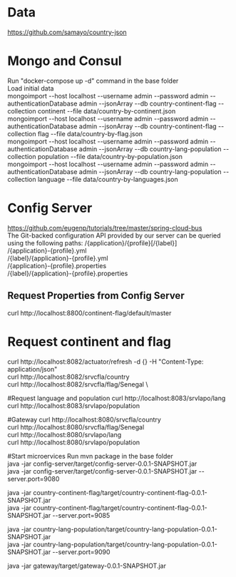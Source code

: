 # Data
https://github.com/samayo/country-json

# Mongo and Consul
Run "docker-compose up -d" command in the base folder  \
Load initial data  \
mongoimport --host localhost --username admin --password admin  --authenticationDatabase admin --jsonArray  --db country-continent-flag --collection continent --file data/country-by-continent.json   \
mongoimport --host localhost --username admin --password admin  --authenticationDatabase admin --jsonArray  --db country-continent-flag --collection flag --file data/country-by-flag.json  \
mongoimport --host localhost --username admin --password admin  --authenticationDatabase admin --jsonArray  --db country-lang-population --collection population --file data/country-by-population.json  \
mongoimport --host localhost --username admin --password admin  --authenticationDatabase admin --jsonArray  --db country-lang-population --collection language --file data/country-by-languages.json


# Config Server
https://github.com/eugenp/tutorials/tree/master/spring-cloud-bus  \
The Git-backed configuration API provided by our server can be queried using the following paths:
/{application}/{profile}[/{label}]   \
/{application}-{profile}.yml   \
/{label}/{application}-{profile}.yml   \
/{application}-{profile}.properties   \
/{label}/{application}-{profile}.properties   

## Request Properties from Config Server
curl http://localhost:8800/continent-flag/default/master

# Request continent and flag
curl http://localhost:8082/actuator/refresh -d {} -H "Content-Type: application/json"   \
curl http://localhost:8082/srvcfla/country   \
curl http://localhost:8082/srvcfla/flag/Senegal   \

#Request language and population
 curl http://localhost:8083/srvlapo/lang   \
 curl http://localhost:8083/srvlapo/population
 
#Gateway
curl http://localhost:8080/srvcfla/country   \
curl http://localhost:8080/srvcfla/flag/Senegal   \
curl http://localhost:8080/srvlapo/lang   \
curl http://localhost:8080/srvlapo/population

#Start microervices
Run mvn package in the base folder  \
 java -jar config-server/target/config-server-0.0.1-SNAPSHOT.jar    \
 java -jar config-server/target/config-server-0.0.1-SNAPSHOT.jar --server.port=9080 
 
 
 java -jar country-continent-flag/target/country-continent-flag-0.0.1-SNAPSHOT.jar   \
 java -jar country-continent-flag/target/country-continent-flag-0.0.1-SNAPSHOT.jar --server.port=9085
 
 java -jar country-lang-population/target/country-lang-population-0.0.1-SNAPSHOT.jar   \
 java -jar country-lang-population/target/country-lang-population-0.0.1-SNAPSHOT.jar --server.port=9090


  java -jar gateway/target/gateway-0.0.1-SNAPSHOT.jar

 
